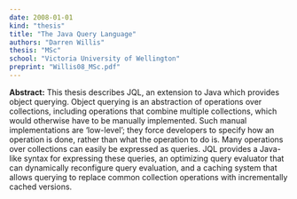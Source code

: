 ```yaml
---
date: 2008-01-01
kind: "thesis"
title: "The Java Query Language"
authors: "Darren Willis"
thesis: "MSc"
school: "Victoria University of Wellington"
preprint: "Willis08_MSc.pdf"
---
```


**Abstract:** This thesis describes JQL, an extension to Java which provides object querying. Object querying is an abstraction of operations over collections, including operations that combine multiple collections, which would otherwise have to be manually implemented. Such manual implementations are ‘low-level’; they force developers to specify how an operation is done, rather than what the operation to do is. Many operations over collections can easily be expressed as queries. JQL provides a Java-like syntax for expressing these queries, an optimizing query evaluator that can dynamically reconfigure query evaluation, and a caching system that allows querying to replace common collection operations with incrementally cached versions.